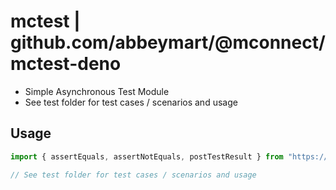 # mctest | github.com/abbeymart/@mconnect/mctest-deno

- Simple Asynchronous Test Module
- See test folder for test cases / scenarios and usage

## Usage

```ts
import { assertEquals, assertNotEquals, postTestResult } from "https://deno.land/x/mctest/mod.ts";

// See test folder for test cases / scenarios and usage

```
